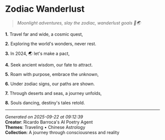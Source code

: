 # Zodiac Wanderlust

> *Moonlight adventures, slay the zodiac, wanderlust goals 🌙🌏*

**1.** Travel far and wide, a cosmic quest,


**2.** Exploring the world's wonders, never rest.


**3.** In 2024, 🌏 let's make a pact,


**4.** Seek ancient wisdom, our fate to attract.


**5.** Roam with purpose, embrace the unknown,


**6.** Under zodiac signs, our paths are shown.


**7.** Through deserts and seas, a journey unfolds,


**8.** Souls dancing, destiny's tales retold.



---

*Generated on 2025-09-22 at 09:12:39*  
**Creator**: Ricardo Barroca's AI Poetry Agent  
**Themes**: Traveling • Chinese Astrology  
**Collection**: A journey through consciousness and reality